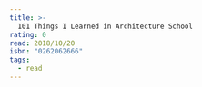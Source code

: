 ```yaml
---
title: >-
  101 Things I Learned in Architecture School
rating: 0
read: 2018/10/20
isbn: "0262062666"
tags:
  - read
---
```


